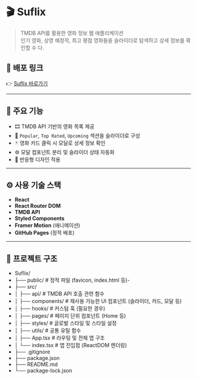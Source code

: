 # 🎬 Suflix

> TMDB API를 활용한 영화 정보 웹 애플리케이션  
> 인기 영화, 상영 예정작, 최고 평점 영화들을 슬라이더로 탐색하고 상세 정보를 확인할 수 다.


## 🔗 배포 링크

👉 [Suflix 바로가기](https://sh701.github.io/Suflix/)

---

## 📸 주요 기능

- 🎞️ TMDB API 기반의 영화 목록 제공
- 📍 `Popular`, `Top Rated`, `Upcoming` 섹션을 슬라이더로 구성
- 🃏 영화 카드 클릭 시 모달로 상세 정보 확인
- ⚙️ 모달 컴포넌트 분리 및 슬라이더 상태 자동화
- 📱 반응형 디자인 적용

---

## ⚙️ 사용 기술 스택

- **React**
- **React Router DOM**
- **TMDB API**
- **Styled Components**
- **Framer Motion** (애니메이션)
- **GitHub Pages** (정적 배포)

---

## 📂 프로젝트 구조

- Suflix/
- ├── public/                   # 정적 파일 (favicon, index.html 등)- 
- ├── src/
- │   ├── api/                  # TMDB API 호출 관련 함수
- │   ├── components/           # 재사용 가능한 UI 컴포넌트 (슬라이더, 카드, 모달 등)
- │   ├── hooks/                # 커스텀 훅 (필요한 경우)
- │   ├── pages/                # 페이지 단위 컴포넌트 (Home 등)
- │   ├── styles/               # 글로벌 스타일 및 스타일 설정
- │   ├── utils/                # 공통 유틸 함수
- │   ├── App.tsx               # 라우팅 및 전체 앱 구조
- │   └── index.tsx              # 앱 진입점 (ReactDOM 렌더링)
- ├── .gitignore
- ├── package.json
- ├── README.md
- └── package-lock.json


